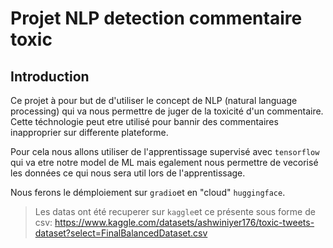 # Projet NLP detection commentaire toxic

## Introduction

Ce projet à pour but de d'utiliser le concept de NLP (natural language processing) qui va nous permettre de juger de la toxicité d'un commentaire.
Cette téchnologie peut etre utilisé pour bannir des commentaires inapproprier sur differente plateforme.

Pour cela nous allons utiliser de l'apprentissage supervisé avec `tensorflow` qui va etre notre model de ML mais egalement nous permettre de vecorisé les données ce qui nous sera util lors de l'apprentissage. 

Nous ferons le démploiement sur `gradio`et en "cloud" `huggingface`.


> Les datas ont été recuperer sur `kaggle`et ce présente sous forme de csv: https://www.kaggle.com/datasets/ashwiniyer176/toxic-tweets-dataset?select=FinalBalancedDataset.csv


